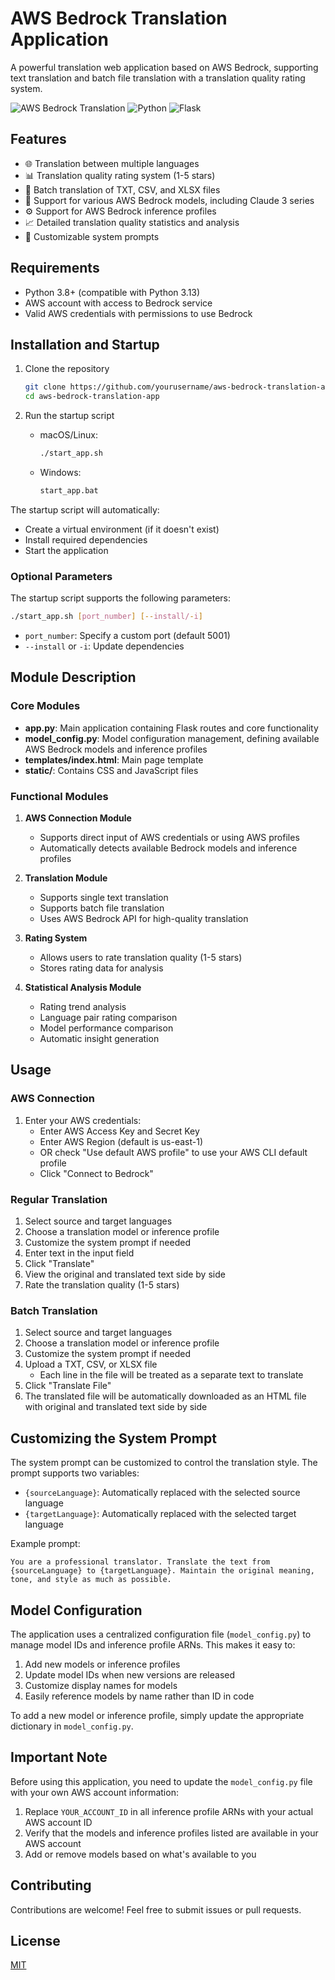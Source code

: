 # AWS Bedrock Translation Application

A powerful translation web application based on AWS Bedrock, supporting text translation and batch file translation with a translation quality rating system.

![AWS Bedrock Translation](https://img.shields.io/badge/AWS-Bedrock-orange)
![Python](https://img.shields.io/badge/Python-3.8+-blue)
![Flask](https://img.shields.io/badge/Flask-2.0+-green)

## Features

- 🌐 Translation between multiple languages
- 📊 Translation quality rating system (1-5 stars)
- 📁 Batch translation of TXT, CSV, and XLSX files
- 🤖 Support for various AWS Bedrock models, including Claude 3 series
- ⚙️ Support for AWS Bedrock inference profiles
- 📈 Detailed translation quality statistics and analysis
- 🔧 Customizable system prompts

## Requirements

- Python 3.8+ (compatible with Python 3.13)
- AWS account with access to Bedrock service
- Valid AWS credentials with permissions to use Bedrock

## Installation and Startup

1. Clone the repository
   ```bash
   git clone https://github.com/yourusername/aws-bedrock-translation-app.git
   cd aws-bedrock-translation-app
   ```

2. Run the startup script
   - macOS/Linux:
     ```bash
     ./start_app.sh
     ```
   - Windows:
     ```bash
     start_app.bat
     ```

The startup script will automatically:
- Create a virtual environment (if it doesn't exist)
- Install required dependencies
- Start the application

### Optional Parameters

The startup script supports the following parameters:
```bash
./start_app.sh [port_number] [--install/-i]
```

- `port_number`: Specify a custom port (default 5001)
- `--install` or `-i`: Update dependencies

## Module Description

### Core Modules

- **app.py**: Main application containing Flask routes and core functionality
- **model_config.py**: Model configuration management, defining available AWS Bedrock models and inference profiles
- **templates/index.html**: Main page template
- **static/**: Contains CSS and JavaScript files

### Functional Modules

1. **AWS Connection Module**
   - Supports direct input of AWS credentials or using AWS profiles
   - Automatically detects available Bedrock models and inference profiles

2. **Translation Module**
   - Supports single text translation
   - Supports batch file translation
   - Uses AWS Bedrock API for high-quality translation

3. **Rating System**
   - Allows users to rate translation quality (1-5 stars)
   - Stores rating data for analysis

4. **Statistical Analysis Module**
   - Rating trend analysis
   - Language pair rating comparison
   - Model performance comparison
   - Automatic insight generation

## Usage

### AWS Connection

1. Enter your AWS credentials:
   - Enter AWS Access Key and Secret Key
   - Enter AWS Region (default is us-east-1)
   - OR check "Use default AWS profile" to use your AWS CLI default profile
   - Click "Connect to Bedrock"

### Regular Translation

1. Select source and target languages
2. Choose a translation model or inference profile
3. Customize the system prompt if needed
4. Enter text in the input field
5. Click "Translate"
6. View the original and translated text side by side
7. Rate the translation quality (1-5 stars)

### Batch Translation

1. Select source and target languages
2. Choose a translation model or inference profile
3. Customize the system prompt if needed
4. Upload a TXT, CSV, or XLSX file
   - Each line in the file will be treated as a separate text to translate
5. Click "Translate File"
6. The translated file will be automatically downloaded as an HTML file with original and translated text side by side

## Customizing the System Prompt

The system prompt can be customized to control the translation style. The prompt supports two variables:
- `{sourceLanguage}`: Automatically replaced with the selected source language
- `{targetLanguage}`: Automatically replaced with the selected target language

Example prompt:
```
You are a professional translator. Translate the text from {sourceLanguage} to {targetLanguage}. Maintain the original meaning, tone, and style as much as possible.
```

## Model Configuration

The application uses a centralized configuration file (`model_config.py`) to manage model IDs and inference profile ARNs. This makes it easy to:

1. Add new models or inference profiles
2. Update model IDs when new versions are released
3. Customize display names for models
4. Easily reference models by name rather than ID in code

To add a new model or inference profile, simply update the appropriate dictionary in `model_config.py`.

## Important Note

Before using this application, you need to update the `model_config.py` file with your own AWS account information:

1. Replace `YOUR_ACCOUNT_ID` in all inference profile ARNs with your actual AWS account ID
2. Verify that the models and inference profiles listed are available in your AWS account
3. Add or remove models based on what's available to you

## Contributing

Contributions are welcome! Feel free to submit issues or pull requests.

## License

[MIT](LICENSE)
